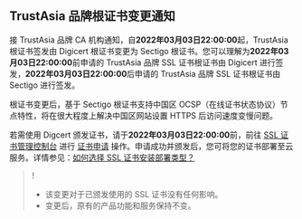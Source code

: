 ## TrustAsia 品牌根证书变更通知
接 TrustAsia  品牌 CA 机构通知，自**2022年03月03日22:00:00**起，TrustAsia 根证书签发由 Digicert 根证书变更为 Sectigo 根证书。您可以理解为**2022年03月03日22:00:00**前申请的 TrustAsia  品牌 SSL 证书根证书由 Digicert 进行签发，**2022年03月03日22:00:00**后申请的 TrustAsia  品牌 SSL 证书根证书由 Sectigo 进行签发。

根证书变更后，基于 Sectigo 根证书支持中国区 OCSP（在线证书状态协议）节点特性，将在很大程度上解决中国区网站设置 HTTPS 后访问速度变慢问题。

若需使用 Digcert 颁发证书，请于**2022年03月03日22:00:00**前，前往 [SSL 证书管理控制台](https://console.cloud.tencent.com/ssl) 进行 [证书申请](https://intl.cloud.tencent.com/document/product/1007/40205) 操作。申请成功并颁发后，您可将您的证书部署至云服务。详情参见：[如何选择 SSL 证书安装部署类型？](https://intl.cloud.tencent.com/document/product/1007/30173)


>!
>- 该变更对于已颁发使用的 SSL 证书没有任何影响。
>- 变更后，原有的产品功能和服务保持不变。



